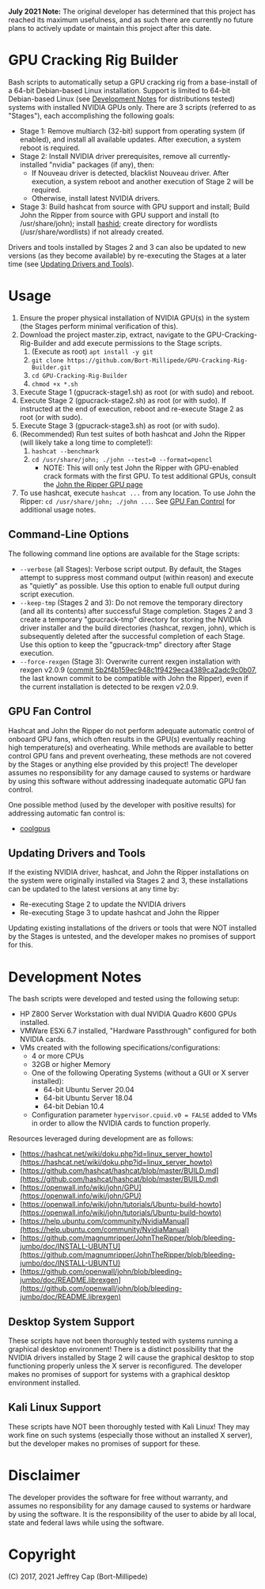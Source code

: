**July 2021 Note:** The original developer has determined that this project has reached its maximum usefulness, and as such there are currently no future plans to actively update or maintain this project after this date.

# GPU Cracking Rig Builder
Bash scripts to automatically setup a GPU cracking rig from a base-install of a 64-bit Debian-based Linux installation. Support is limited to 64-bit Debian-based Linux (see [Development Notes](#development-notes) for distributions tested) systems with installed NVIDIA GPUs only. There are 3 scripts (referred to as "Stages"), each accomplishing the following goals:

* Stage 1: Remove multiarch (32-bit) support from operating system (if enabled), and install all available updates. After execution, a system reboot is required.
* Stage 2: Install NVIDIA driver prerequisites, remove all currently-installed "nvidia" packages (if any), then:
	* If Nouveau driver is detected, blacklist Nouveau driver. After execution, a system reboot and another execution of Stage 2 will be required.
	* Otherwise, install latest NVIDIA drivers.
* Stage 3: Build hashcat from source with GPU support and install; Build John the Ripper from source with GPU support and install (to /usr/share/john); install [hashid](https://github.com/psypanda/hashID); create directory for wordlists (/usr/share/wordlists) if not already created.

Drivers and tools installed by Stages 2 and 3 can also be updated to new versions (as they become available) by re-executing the Stages at a later time (see [Updating Drivers and Tools](#updating-drivers-and-tools)).

# Usage
1. Ensure the proper physical installation of NVIDIA GPU(s) in the system (the Stages perform minimal verification of this).
2. Download the project master.zip, extract, navigate to the GPU-Cracking-Rig-Builder and add execute permissions to the Stage scripts.
	1. (Execute as root) ```apt install -y git```
	2. ```git clone https://github.com/Bort-Millipede/GPU-Cracking-Rig-Builder.git```
	3. ```cd GPU-Cracking-Rig-Builder```
	4. ```chmod +x *.sh```
3. Execute Stage 1 (gpucrack-stage1.sh) as root (or with sudo) and reboot.
4. Execute Stage 2 (gpucrack-stage2.sh) as root (or with sudo). If instructed at the end of execution, reboot and re-execute Stage 2 as root (or with sudo).
5. Execute Stage 3 (gpucrack-stage3.sh) as root (or with sudo).
6. (Recommended) Run test suites of both hashcat and John the Ripper (will likely take a long time to complete!):
	1. ```hashcat --benchmark```
	2. ```cd /usr/share/john; ./john --test=0 --format=opencl```
		* NOTE: This will only test John the Ripper with GPU-enabled crack formats with the first GPU. To test additional GPUs, consult the [John the Ripper GPU page](https://openwall.info/wiki/john/GPU)
7. To use hashcat, execute ```hashcat ...``` from any location. To use John the Ripper: ```cd /usr/share/john; ./john ...```. See [GPU Fan Control](#gpu-fan-control) for additional usage notes.

## Command-Line Options
The following command line options are available for the Stage scripts:
* ```--verbose``` (all Stages): Verbose script output. By default, the Stages attempt to suppress most command output (within reason) and execute as "quietly" as possible. Use this option to enable full output during script execution.
* ```--keep-tmp``` (Stages 2 and 3): Do not remove the temporary directory (and all its contents) after successful Stage completion. Stages 2 and 3 create a temporary "gpucrack-tmp" directory for storing the NVIDIA driver installer and the build directories (hashcat, rexgen, john), which is subsequently deleted after the successful completion of each Stage. Use this option to keep the "gpucrack-tmp" directory after Stage execution.
* ```--force-rexgen``` (Stage 3): Overwrite current rexgen installation with rexgen v2.0.9 ([commit 5b2f4b159ec948c1f9429eca4389ca2adc9c0b07](https://github.com/janstarke/rexgen/tree/5b2f4b159ec948c1f9429eca4389ca2adc9c0b07), the last known commit to be compatible with John the Ripper), even if the current installation is detected to be rexgen v2.0.9.

## GPU Fan Control
Hashcat and John the Ripper do not perform adequate automatic control of onboard GPU fans, which often results in the GPU(s) eventually reaching high temperature(s) and overheating. While methods are available to better control GPU fans and prevent overheating, these methods are not covered by the Stages or anything else provided by this project! The developer assumes no responsibility for any damage caused to systems or hardware by using this software without addressing inadequate automatic GPU fan control.

One possible method (used by the developer with positive results) for addressing automatic fan control is:

* [coolgpus](https://github.com/andyljones/coolgpus)

## Updating Drivers and Tools
If the existing NVIDIA driver, hashcat, and John the Ripper installations on the system were originally installed via Stages 2 and 3, these installations can be updated to the latest versions at any time by:
* Re-executing Stage 2 to update the NVIDIA drivers
* Re-executing Stage 3 to update hashcat and John the Ripper

Updating existing installations of the drivers or tools that were NOT installed by the Stages is untested, and the developer makes no promises of support for this.

# Development Notes
The bash scripts were developed and tested using the following setup:

* HP Z800 Server Workstation with dual NVIDIA Quadro K600 GPUs installed.
* VMWare ESXi 6.7 installed, "Hardware Passthrough" configured for both NVIDIA cards.
* VMs created with the following specifications/configurations:
	* 4 or more CPUs
	* 32GB or higher Memory
	* One of the following Operating Systems (without a GUI or X server installed):
		* 64-bit Ubuntu Server 20.04
		* 64-bit Ubuntu Server 18.04
		* 64-bit Debian 10.4
	* Configuration parameter ```hypervisor.cpuid.v0 = FALSE``` added to VMs in order to allow the NVIDIA cards to function properly.

Resources leveraged during development are as follows:

* [https://hashcat.net/wiki/doku.php?id=linux_server_howto](https://hashcat.net/wiki/doku.php?id=linux_server_howto)
* [https://github.com/hashcat/hashcat/blob/master/BUILD.md](https://github.com/hashcat/hashcat/blob/master/BUILD.md)
* [https://openwall.info/wiki/john/GPU](https://openwall.info/wiki/john/GPU)
* [https://openwall.info/wiki/john/tutorials/Ubuntu-build-howto](https://openwall.info/wiki/john/tutorials/Ubuntu-build-howto)
* [https://help.ubuntu.com/community/NvidiaManual](https://help.ubuntu.com/community/NvidiaManual)
* [https://github.com/magnumripper/JohnTheRipper/blob/bleeding-jumbo/doc/INSTALL-UBUNTU](https://github.com/magnumripper/JohnTheRipper/blob/bleeding-jumbo/doc/INSTALL-UBUNTU)
* [https://github.com/openwall/john/blob/bleeding-jumbo/doc/README.librexgen](https://github.com/openwall/john/blob/bleeding-jumbo/doc/README.librexgen)

## Desktop System Support
These scripts have not been thoroughly tested with systems running a graphical desktop environment! There is a distinct possibility that the NVIDIA drivers installed by Stage 2 will cause the graphical desktop to stop functioning properly unless the X server is reconfigured. The developer makes no promises of support for systems with a graphical desktop environment installed.

## Kali Linux Support
These scripts have NOT been thoroughly tested with Kali Linux! They may work fine on such systems (especially those without an installed X server), but the developer makes no promises of support for these.

# Disclaimer
The developer provides the software for free without warranty, and assumes no responsibility for any damage caused to systems or hardware by using the software. It is the responsibility of the user to abide by all local, state and federal laws while using the software.

# Copyright
(C) 2017, 2021 Jeffrey Cap (Bort-Millipede)

